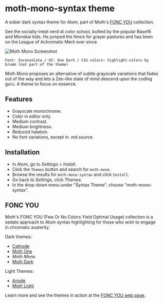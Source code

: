 # moth-mono-syntax theme

A sober dark syntax theme for Atom, part of Moth's [FONC YOU](https://germanponte.com/moth/foncyou/) collection.

See the socially-inept nerd at color school, bullied by the popular Base16 and Monokai kids. He jumped the fence for grayer pastures and has been on the League of Achromatic Merit ever since.

![Moth Mono Screenshot](https://user-images.githubusercontent.com/73740741/97789052-c1da2500-1bbd-11eb-9dcd-d1c489591403.png)

`Font: Inconsolata / UI: One Dark / CSS colors: highlight-colors by brumm (not part of the theme)`

Moth Mono proposes an alternative of subtle grayscale variations that fades out of the way and lets a Zen-like state of mind descend upon the coding guru. A theme to focus on essence.

## Features

+ Grayscale monochrome.
+ Color in editor only.
+ Medium contrast.
+ Medium brightness.
+ Reduced halation.
+ No font variations, except in .md source.


## Installation

+ In Atom, go to *Settings* > *Install*.
+ Click the `Themes` button and search for `moth-mono`.
+ Browse the results for `moth-mono-syntax` and click `Install`.
+ Go back to *Settings*, click *Themes*.
+ In the drop-down menu under "Syntax Theme", choose "moth-mono-syntax".

## FONC YOU

Moth's FONC YOU (Few Or No Colors Yield Optimal Usage) collection is a sedate approach to Atom syntax highlighting for those who wish to engage in chromatic austerity.

Dark themes:

+ [Cathode](https://github.com/moth-g/cathode-syntax)
+ [Moth One](https://github.com/moth-g/moth-one-syntax)
+ *Moth Mono*
+ [Moth Dark](https://github.com/moth-g/moth-dark-syntax)

Light Themes:

+ [Anode](https://github.com/moth-g/anode-syntax)
+ [Moth Light](https://github.com/moth-g/moth-light-syntax)

Learn more and see the themes in action at the [FONC YOU web page](https://germanponte.com/moth/foncyou/).
